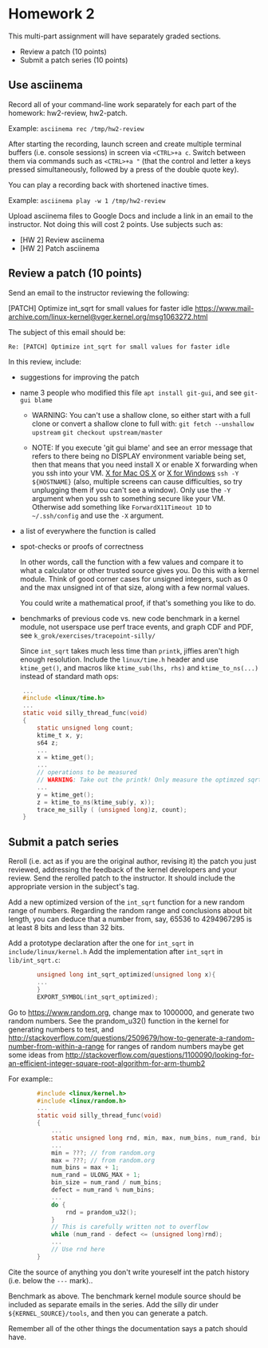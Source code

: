 # Homework 2

This multi-part assignment will have separately graded sections.

 * Review a patch (10 points)
 * Submit a patch series (10 points)

## Use asciinema

Record all of your command-line work separately for each part of the homework:
hw2-review, hw2-patch.

Example: `asciinema rec /tmp/hw2-review`

After starting the recording, launch screen and create multiple terminal buffers
(i.e. console sessions) in screen via `<CTRL>+a c`. Switch between them via
commands such as `<CTRL>+a "` (that the control and letter a keys pressed
simultaneously, followed by a press of the double quote key).

You can play a recording back with shortened inactive times.

Example: `asciinema play -w 1 /tmp/hw2-review`

Upload asciinema files to Google Docs and include a link in an email to the
instructor. Not doing this will cost 2 points. Use subjects such as:

 * [HW 2] Review asciinema
 * [HW 2] Patch asciinema

## Review a patch (10 points)

Send an email to the instructor reviewing the following:

[PATCH] Optimize int_sqrt for small values for faster idle
https://www.mail-archive.com/linux-kernel@vger.kernel.org/msg1063272.html

The subject of this email should be:

`Re: [PATCH] Optimize int_sqrt for small values for faster idle`

In this review, include:

 * suggestions for improving the patch

 * name 3 people who modified this file
   `apt install git-gui`, and see `git-gui blame`

   * WARNING: You can't use a shallow clone, so either start with a full clone or
     convert a shallow clone to full with:
     `git fetch --unshallow upstream` 
     `git checkout upstream/master` 

   * NOTE: If you execute 'git gui blame' and see an error message that refers to
     there being no DISPLAY environment variable being set, then that means that
     you need install X or enable X forwarding when you ssh into your VM.
     [X for Mac OS X](www.xquartz.org) or [X for Windows](x.cygwin.com)
     `ssh -Y ${HOSTNAME}` (also, multiple screens can cause difficulties, 
     so try unplugging them if you can't see a window).
     Only use the `-Y` argument when you ssh to something secure like your VM.
     Otherwise add something like `ForwardX11Timeout 1D` to `~/.ssh/config` and use
     the  `-X` argument.

 * a list of everywhere the function is called

 * spot-checks or proofs of correctness

   In other words, call the function with a few values and compare it to what a
   calculator or other trusted source gives you. Do this with a kernel module.
   Think of good corner cases for unsigned integers, such as 0 and the max
   unsigned int of that size, along with a few normal values.

   You could write a mathematical proof, if that's something you like to do.

 * benchmarks of previous code vs. new code
   benchmark in a kernel module, not userspace
   use perf trace events, and graph CDF and PDF,
   see `k_grok/exercises/tracepoint-silly/`

   Since `int_sqrt` takes much less time than `printk`, jiffies aren't high enough
   resolution.  Include the `linux/time.h` header and use `ktime_get()`, and macros
   like `ktime_sub(lhs, rhs)` and `ktime_to_ns(...)` instead of standard math ops:

```C
    ...
    #include <linux/time.h>
    ...
    static void silly_thread_func(void)
    {
        static unsigned long count;
        ktime_t x, y;
        s64 z;
        ...
        x = ktime_get();
        ...
        // operations to be measured
        // WARNING: Take out the printk! Only measure the optimzed sqrt function.
        ...
        y = ktime_get();
        z = ktime_to_ns(ktime_sub(y, x));
        trace_me_silly ( (unsigned long)z, count);
    }
```

## Submit a patch series

Reroll (i.e. act as if you are the original author, revising it) the patch you
just reviewed, addressing the feedback of the kernel developers and your
review. Send the rerolled patch to the instructor.  It should include
the appropriate version in the subject's tag.

Add a new optimized version of the `int_sqrt` function for a new random range of
numbers. Regarding the random range and conclusions about bit length, you can
deduce that a number from, say, 65536 to 4294967295 is at least 8 bits
and less than 32 bits.

Add a prototype declaration after the one for `int_sqrt` in `include/linux/kernel.h`
Add the implementation after `int_sqrt` in `lib/int_sqrt.c`:

```C
        unsigned long int_sqrt_optimized(unsigned long x){
        ...
        }
        EXPORT_SYMBOL(int_sqrt_optimized);
```

Go to https://www.random.org, change max to 1000000, and generate two random
numbers. See the prandom_u32() function in the kernel for generating numbers to
test, and
http://stackoverflow.com/questions/2509679/how-to-generate-a-random-number-from-within-a-range
for ranges of random numbers maybe get some ideas from
http://stackoverflow.com/questions/1100090/looking-for-an-efficient-integer-square-root-algorithm-for-arm-thumb2

For example::

```C
        #include <linux/kernel.h>
        #include <linux/random.h>
        ...
        static void silly_thread_func(void)
        {
            ...
            static unsigned long rnd, min, max, num_bins, num_rand, bin_size;
            ...
            min = ???; // from random.org
            max = ???; // from random.org
            num_bins = max + 1;
            num_rand = ULONG_MAX + 1;
            bin_size = num_rand / num_bins;
            defect = num_rand % num_bins;
            ...
            do {
                rnd = prandom_u32();
            }
            // This is carefully written not to overflow
            while (num_rand - defect <= (unsigned long)rnd);
            ...
            // Use rnd here
        }
```

Cite the source of anything you don't write youreself int the patch history
(i.e. below the `---` mark)..

Benchmark as above. The benchmark kernel module source should be included as
separate emails in the series. Add the silly dir under `${KERNEL_SOURCE}/tools`,
and then you can generate a patch.

Remember all of the other things the documentation says a patch should have.
